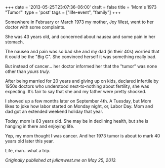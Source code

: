 +++
date = '2013-05-25T23:07:36-06:00'
draft = false
title = 'Mom&apos;s 1973 &quot;Tumor&quot;'
type = 'post'
tags = ["life-event", "family"]
+++

Somewhere in February or March 1973 my mother, Joy West, went to her doctor with some complaints.<br />

She was 43 years old, and concerned about nausea and some pain in her stomach.<br />

The nausea and pain was so bad she and my dad (in their 40s) worried that it could be the "Big C".  She convinced herself it was something really bad.<br />

But instead of cancer... her doctor informed her that the "tumor” was none other than <i>yours truly.</i><br />

After being married for 20 years and giving up on kids, declared infertile by 1950s doctors who understood next-to-nothing about fertility, she was expecting. It’s fair to say that she and my father were pretty shocked.<br />

I showed up a few months later on September 4th. A Tuesday, but Mom likes to joke how labor started on Monday night, or, Labor Day. Mom and dad got an extended weekend holiday that year.<br />

Today, mom is 83 years old. She may be in declining health, but she is hanging in there and enjoying life.<br />

Yep, my mom thought I was cancer. And her 1973 tumor is about to mark 40 years old later this year.<br />

Life, man...what a trip.<br />

<i>Originally published at julianwest.me on May 25, 2013.</i>